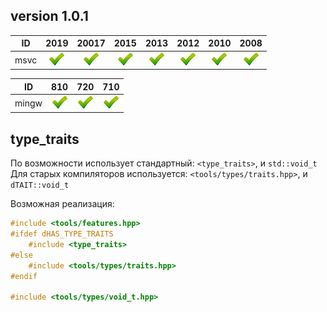 ﻿
[P]: ../icons/progress.png
[V]: ../icons/success.png
[X]: ../icons/failed.png
[D]: ../icons/danger.png
[E]: ../icons/empty.png
[N]: ../icons/na.png

version 1.0.1
---

| **ID**  | 2019      | 20017     | 2015      | 2013      | 2012      | 2010      | 2008      |  
|:-------:|:---------:|:---------:|:---------:|:---------:|:---------:|:---------:|:---------:|  
| msvc    | [![V]][M] | [![V]][M] | [![V]][M] | [![V]][M] | [![V]][M] | [![V]][M] | [![V]][M] |  

| **ID**  | 810       | 720       | 710       |  
|:-------:|:---------:|:---------:|:---------:|  
| mingw   | [![V]][M] | [![V]][M] | [![V]][M] |  

[M]: #dFUNCTION  "макрос dFUNCTION"  

type_traits
------
По возможности использует стандартный: `<type_traits>`, и `std::void_t`  
Для старых компиляторов используется: `<tools/types/traits.hpp>`, и `dTAIT::void_t`  

Возможная реализация:  

```cpp
#include <tools/features.hpp>
#ifdef dHAS_TYPE_TRAITS
    #include <type_traits>
#else
    #include <tools/types/traits.hpp>
#endif

#include <tools/types/void_t.hpp>
```

